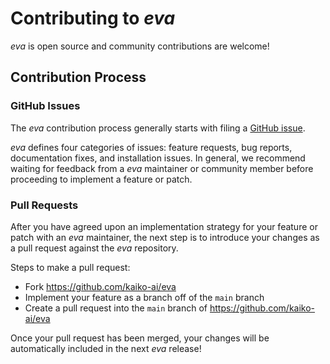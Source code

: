 # Contributing to *eva*

*eva* is open source and community contributions are welcome!

## Contribution Process

### GitHub Issues

The *eva* contribution process generally starts with filing a
[GitHub issue](https://github.com/kaiko-ai/eva/issues).

*eva* defines four categories of issues: feature requests, bug reports,
documentation fixes, and installation issues. In general, we recommend
waiting for feedback from a *eva* maintainer or community member before
proceeding to implement a feature or patch.

### Pull Requests

After you have agreed upon an implementation strategy for your feature or patch
with an *eva* maintainer, the next step is to introduce your changes as a pull request
against the *eva* repository.

Steps to make a pull request:

-   Fork https://github.com/kaiko-ai/eva
-   Implement your feature as a branch off of the `main` branch
-   Create a pull request into the `main` branch of https://github.com/kaiko-ai/eva

Once your pull request has been merged, your changes will be automatically
included in the next *eva* release!
